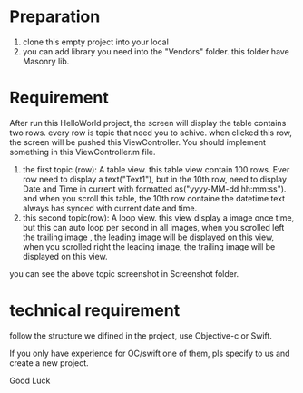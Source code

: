 # Preparation

1. clone this empty project into your local
2. you can add library you need into the "Vendors" folder. this folder have Masonry lib.

# Requirement

After run this HelloWorld project, the screen will display the table contains two rows. every row is topic that need you to achive. when clicked this row, the screen will be pushed this ViewController. You should implement something in this ViewController.m file.

1. the first topic (row): A table view. this table view contain 100 rows. Ever row need to display a text("Text1"),  but in the 10th row, need to display Date and Time in current with formatted as("yyyy-MM-dd hh:mm:ss"). and when you scroll this table, the 10th row containe the datetime text always has synced with current date and time.
2. this second topic(row): A loop view. this view display a image once time, but this can auto loop per second in all images, when you scrolled left the trailing image , the leading image will be displayed on this view, when you scrolled right the leading image, the trailing image will be displayed on this view.

you can see the above topic screenshot in Screenshot folder.


# technical requirement

follow the structure we difined in the project, use Objective-c or Swift.

If you only have experience for OC/swift one of them, pls specify to us and create a new project.

Good Luck


